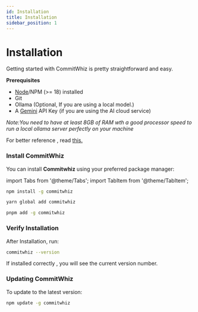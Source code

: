 ```yaml
---
id: Installation
title: Installation
sidebar_position: 1
---
```


# Installation


Getting started with CommitWhiz is pretty straightforward and easy.



**Prerequisites**
- [Node](https://nodejs.org)/NPM (>= 18) installed
- Git 
- Ollama (Optional, If you are using a local model.)
- A [Gemini](#) API Key (if you are using the AI cloud service)

_Note:You need to have at least 8GB of RAM wth a good processor speed to run a local ollama server perfectly on your machine_


For better reference , read [this.](https://www.databasemart.com/blog/choosing-the-right-gpu-for-popluar-llms-on-ollama?srsltid=AfmBOooTOK0-gVSDfTr11fIf5BsO2FOEN7VXP_UI_xe2amlcakLISKFm)


### Install CommitWhiz
You can install **Commitwhiz** using your preferred package manager:

import Tabs from '@theme/Tabs';
import TabItem from '@theme/TabItem';

<Tabs>
  <TabItem value="npm" label="npm" default>
  
  ```bash
  npm install -g commitwhiz
  ```
  
  </TabItem>

  <TabItem value="yarn" label="Yarn">
  
  ```bash
  yarn global add commitwhiz
  ```
  
  </TabItem>

  <TabItem value="pnpm" label="pnpm">
  
  ```bash
  pnpm add -g commitwhiz
  ```
  
  </TabItem>
</Tabs>




### Verify Installation
After Installation, run:

```bash 
commitwhiz --version
```
If installed correctly , you will see the current version number.

### Updating CommitWhiz
To update to the latest version:

```bash
npm update -g commitwhiz
```